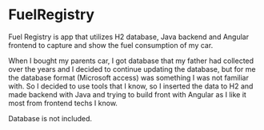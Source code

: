 # FuelRegistry
Fuel Registry is app that utilizes H2 database, Java backend and Angular frontend to capture and show the fuel consumption of my car.

When I bought my parents car, I got database that my father had collected over the years and I decided to continue updating the database, but for me the database format (Microsoft access) was something I was not familiar with.
So I decided to use tools that I know, so I inserted the data to H2 and made backend with Java and trying to build front with Angular as I like it most from frontend techs I know. 

Database is not included.
